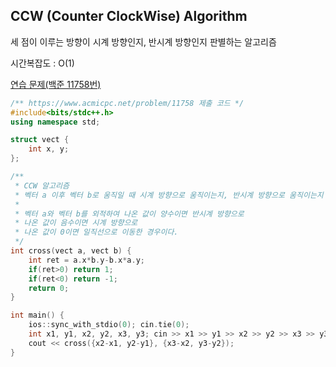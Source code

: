 ## CCW (Counter ClockWise) Algorithm
세 점이 이루는 방향이 시계 방향인지, 반시계 방향인지 판별하는 알고리즘

시간복잡도 : O(1)

[연습 문제(백준 11758번)](https://www.acmicpc.net/problem/11758)

``` c++
/** https://www.acmicpc.net/problem/11758 제출 코드 */
#include<bits/stdc++.h>
using namespace std;

struct vect {
    int x, y;
};

/** 
 * CCW 알고리즘
 * 벡터 a 이후 벡터 b로 움직일 때 시계 방향으로 움직이는지, 반시계 방향으로 움직이는지 구하는 알고리즘
 * 
 * 벡터 a와 벡터 b를 외적하여 나온 값이 양수이면 반시계 방향으로
 * 나온 값이 음수이면 시계 방향으로
 * 나온 값이 0이면 일직선으로 이동한 경우이다.
 */
int cross(vect a, vect b) {
    int ret = a.x*b.y-b.x*a.y;
    if(ret>0) return 1;
    if(ret<0) return -1;
    return 0;
}

int main() {
    ios::sync_with_stdio(0); cin.tie(0);
    int x1, y1, x2, y2, x3, y3; cin >> x1 >> y1 >> x2 >> y2 >> x3 >> y3;
    cout << cross({x2-x1, y2-y1}, {x3-x2, y3-y2});
}
```
